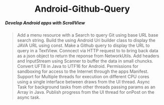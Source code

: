 # <center> Android-Github-Query
##### Develop Android apps with ScrollView
> Add a menu resource with a Search to query Git using base URL base search string.
> Build the using Android Uri builder class to display the JAVA URL using const.
> Make a Github query to display the URL to query in a TextView.
> Conncect via HTTP request to to bring back data as a json object to return the reponse from NetworkUtils. 
> Add headers and InputStream using Scanner to buffer the data in small chuncks.
> Convert UFT8 in Java to UTF16 for Android.
> Permissions for sandboxing for access to the Internet through the apps Manifest.
> Support for Multiple threads for execution on different CPU cores using a single interface between draws from the UI thread.
> Async Task for background tasks from other threads passing params as an Array in Java.
> Publish progress from the UI thread for onPost on the async task.

